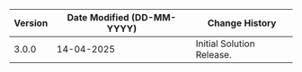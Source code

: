 | **Version** | **Date Modified (DD-MM-YYYY)** | **Change History**                                                     |
|-------------|--------------------------------|------------------------------------------------------------------------|
| 3.0.0       | 14-04-2025                     | Initial Solution Release.                                              |